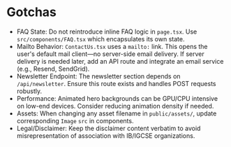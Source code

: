 # Gotchas

- FAQ State: Do not reintroduce inline FAQ logic in `page.tsx`. Use `src/components/FAQ.tsx` which encapsulates its own state.
- Mailto Behavior: `ContactUs.tsx` uses a `mailto:` link. This opens the user's default mail client—no server-side email delivery. If server delivery is needed later, add an API route and integrate an email service (e.g., Resend, SendGrid).
- Newsletter Endpoint: The newsletter section depends on `/api/newsletter`. Ensure this route exists and handles POST requests robustly.
- Performance: Animated hero backgrounds can be GPU/CPU intensive on low-end devices. Consider reducing animation density if needed.
- Assets: When changing any asset filename in `public/assets/`, update corresponding `Image` `src` in components.
- Legal/Disclaimer: Keep the disclaimer content verbatim to avoid misrepresentation of association with IB/IGCSE organizations.
